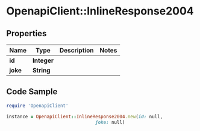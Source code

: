 # OpenapiClient::InlineResponse2004

## Properties

Name | Type | Description | Notes
------------ | ------------- | ------------- | -------------
**id** | **Integer** |  | 
**joke** | **String** |  | 

## Code Sample

```ruby
require 'OpenapiClient'

instance = OpenapiClient::InlineResponse2004.new(id: null,
                                 joke: null)
```


